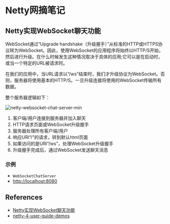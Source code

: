 # Netty网摘笔记

## Netty实现WebSocket聊天功能
WebSocket通过“Upgrade handshake（升级握手）”从标准的HTTP或HTTPS协议转为WebSocket。因此，使用WebSocket的应用程序将始终以HTTP/S开始，然后进行升级。在什么时候发生这种情况取决于具体的应用;它可以是在启动时，或当一个特定的URL被请求时。

在我们的应用中，当URL请求以“/ws”结束时，我们才升级协议为WebSocket。否则，服务器将使用基本的HTTP/S。一旦升级连接将使用的WebSocket传输所有数据。

整个服务器逻辑如下：

![netty-websocket-chat-server-min](https://www.wailian.work/images/2018/12/04/netty-websocket-chat-server-min.jpg)

1. 客户端/用户连接到服务器并加入聊天
1. HTTP请求页面或WebSocket升级握手
1. 服务器处理所有客户端/用户
1. 响应URI“/”的请求，转到默认html页面
1. 如果访问的是URI“/ws”，处理WebSocket升级握手
1. 升级握手完成后，通过WebSocket发送聊天消息

### 示例
- `WebSocketChatServer`
- [http://localhost:8080](http://localhost:8080)

## References
- [Netty实现WebSocket聊天功能](https://waylau.com/netty-websocket-chat/)
- [netty-4-user-guide-demos](https://github.com/waylau/netty-4-user-guide-demos)